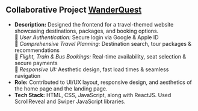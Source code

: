 ## Collaborative Project [WanderQuest](https://github.com/pragati281105/WanderQuest)
- **Description:** Designed the frontend for a travel-themed website showcasing destinations, packages, and booking options.  
🔹 *User Authentication:* Secure login via Google & Apple ID  
🔹 *Comprehensive Travel Planning:* Destination search, tour packages & recommendations  
🔹 *Flight, Train & Bus Bookings:* Real-time availability, seat selection & secure payments  
🔹 *Responsive UI:* Aesthetic design, fast load times & seamless navigation  
- **Role:** Contributed to UI/UX layout, responsive design, and aesthetics of the home page and the landing page.
- **Tech Stack:** HTML, CSS, JavaScript, along with ReactJS. Used ScrollReveal and Swiper JavaScript libraries.
